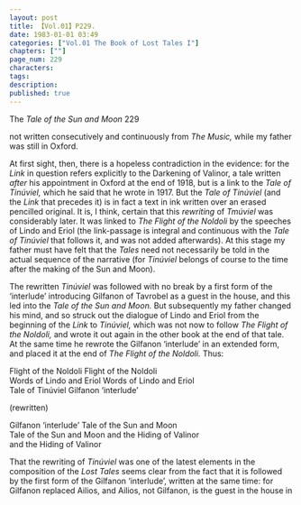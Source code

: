 ```yaml
---
layout: post
title: 【Vol.01】P229.
date: 1983-01-01 03:49
categories: ["Vol.01 The Book of Lost Tales I"]
chapters: [""]
page_num: 229
characters: 
tags: 
description: 
published: true
---
```


<p style="text-indent: 0;">
The <I>Tale of the Sun and Moon </I>229
</p>

not written consecutively and continuously from <I>The Music, </I>while my father was still in Oxford.

At first sight, then, there is a hopeless contradiction in the evidence: for the <I>Link </I>in question refers explicitly to the Darkening of Valinor, a tale written <I>after </I>his appointment in Oxford at the end of 1918, but is a link to the <I>Tale of Tinúviel, </I>which he said that he wrote in 1917. But the <I>Tale of Tinúviel </I>(and the <I>Link </I>that precedes it) is in fact a text in ink written over an erased pencilled original. It is, I think, certain that this <I>rewriting </I>of <I>Tmúviel </I>was considerably later. It was linked to <I>The Flight of the Noldoli </I>by the speeches of Lindo and Eriol (the link-passage is integral and continuous with the <I>Tale of Tinúviel </I>that follows it, and was not added afterwards). At this stage my father must have felt that the <I>Tales </I>need not necessarily be told in the actual sequence of the narrative (for <I>Tinúviel </I>belongs of course to the time after the making of the Sun and Moon).

The rewritten <I>Tinúviel </I>was followed with no break by a first form of the ‘interlude’ introducing Gilfanon of Tavrobel as a guest in the house, and this led into the <I>Tale of the Sun and Moon. </I>But subsequently my father changed his mind, and so struck out the dialogue of Lindo and Eriol from the beginning of the <I>Link </I>to <I>Tinúviel, </I>which was not now to follow <I>The Flight of the Noldoli, </I>and wrote it out again in the other book at the end of that tale. At the same time he rewrote the Gilfanon ‘interlude’ in an extended form, and placed it at the end of <I>The Flight of the Noldoli. </I>Thus:

Flight of the Noldoli Flight of the Noldoli<BR>Words of Lindo and Eriol          Words of Lindo and Eriol<BR>Tale of Tinúviel                           Gilfanon ‘interlude’

(rewritten)

Gilfanon ‘interlude’ Tale of the Sun and Moon<BR>Tale of the Sun and Moon            and the Hiding of Valinor<BR>and the Hiding of Valinor

That the rewriting of <I>Tinúviel </I>was one of the latest elements in the composition of the <I>Lost Tales </I>seems clear from the fact that it is followed by the first form of the Gilfanon ‘interlude’, written at the same time: for Gilfanon replaced Ailios, and Ailios, not Gilfanon, is the guest in the house in

